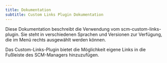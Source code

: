 ```yaml
---
title: Dokumentation
subtitle: Custom Links Plugin Dokumentation
---
```

Diese Dokumentation beschreibt die Verwendung vom scm-custom-links-plugin. Sie steht in verschiedenen Sprachen und Versionen zur Verfügung, die im Menü rechts ausgewählt werden können.

Das Custom-Links-Plugin bietet die Möglichkeit eigene Links in die Fußleiste des SCM-Managers hinzuzufügen.
